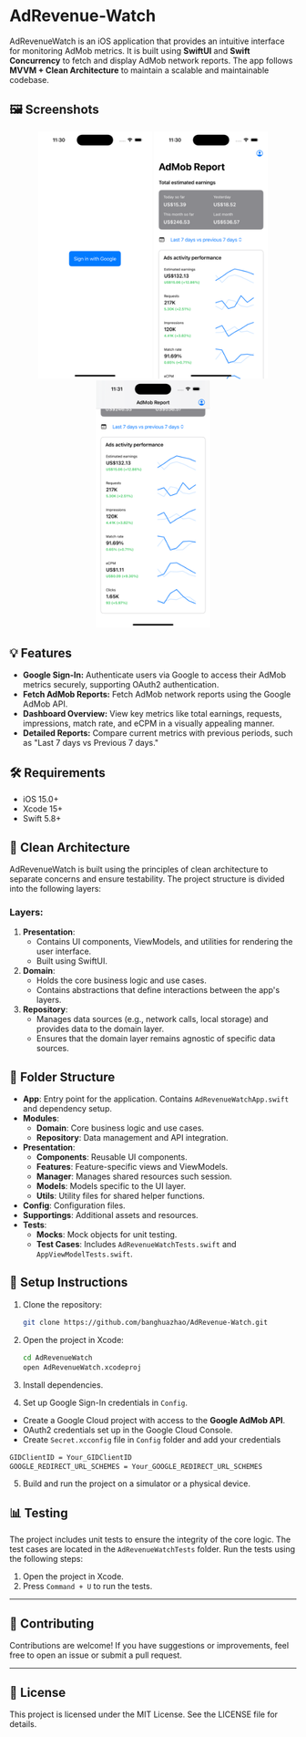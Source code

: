 # AdRevenue-Watch

AdRevenueWatch is an iOS application that provides an intuitive interface for monitoring AdMob metrics. It is built using **SwiftUI** and **Swift Concurrency** to fetch and display AdMob network reports. The app follows **MVVM + Clean Architecture** to maintain a scalable and maintainable codebase.

## 🖼️ Screenshots

<p align="center">
<img src="./imgs/1.png" alt="iOS Screenshot" width="200">
<img src="./imgs/2.png" alt="iOS Screenshot" width="200">
<img src="./imgs/3.png" alt="iOS Screenshot" width="200">
</p>

## 💡 Features 

- **Google Sign-In:** Authenticate users via Google to access their AdMob metrics securely, supporting OAuth2 authentication.
- **Fetch AdMob Reports:** Fetch AdMob network reports using the Google AdMob API.
- **Dashboard Overview:** View key metrics like total earnings, requests, impressions, match rate, and eCPM in a visually appealing manner.
- **Detailed Reports:** Compare current metrics with previous periods, such as \"Last 7 days vs Previous 7 days.\"

## 🛠️ Requirements

- iOS 15.0+
- Xcode 15+
- Swift 5.8+

## 🏢 Clean Architecture

AdRevenueWatch is built using the principles of clean architecture to separate concerns and ensure testability. The project structure is divided into the following layers:

### Layers:

1. **Presentation**:
   - Contains UI components, ViewModels, and utilities for rendering the user interface.
   - Built using SwiftUI.
2. **Domain**:
   - Holds the core business logic and use cases.
   - Contains abstractions that define interactions between the app's layers.
3. **Repository**:
   - Manages data sources (e.g., network calls, local storage) and provides data to the domain layer.
   - Ensures that the domain layer remains agnostic of specific data sources.

## 📁 Folder Structure

- **App**: Entry point for the application. Contains `AdRevenueWatchApp.swift` and dependency setup.
- **Modules**:
  - **Domain**: Core business logic and use cases.
  - **Repository**: Data management and API integration.
- **Presentation**:
  - **Components**: Reusable UI components.
  - **Features**: Feature-specific views and ViewModels.
  - **Manager**: Manages shared resources such session.
  - **Models**: Models specific to the UI layer.
  - **Utils**: Utility files for shared helper functions.
- **Config**: Configuration files.
- **Supportings**: Additional assets and resources.
- **Tests**:
  - **Mocks**: Mock objects for unit testing.
  - **Test Cases**: Includes `AdRevenueWatchTests.swift` and `AppViewModelTests.swift`.

## 🔧 Setup Instructions

1. Clone the repository:

   ```bash
   git clone https://github.com/banghuazhao/AdRevenue-Watch.git
   ```

2. Open the project in Xcode:

   ```bash
   cd AdRevenueWatch
   open AdRevenueWatch.xcodeproj
   ```

3. Install dependencies.

4. Set up Google Sign-In credentials in `Config`.
- Create a Google Cloud project with access to the **Google AdMob API**.
- OAuth2 credentials set up in the Google Cloud Console.
- Create `Secret.xcconfig` file in `Config` folder and add your credentials
```
GIDClientID = Your_GIDClientID
GOOGLE_REDIRECT_URL_SCHEMES = Your_GOOGLE_REDIRECT_URL_SCHEMES
```

5. Build and run the project on a simulator or a physical device.

## 📊 Testing

The project includes unit tests to ensure the integrity of the core logic. The test cases are located in the `AdRevenueWatchTests` folder. Run the tests using the following steps:

1. Open the project in Xcode.
2. Press `Command + U` to run the tests.

---

## 🙏 Contributing

Contributions are welcome! If you have suggestions or improvements, feel free to open an issue or submit a pull request.

---

## 📄 License

This project is licensed under the MIT License. See the LICENSE file for details.
